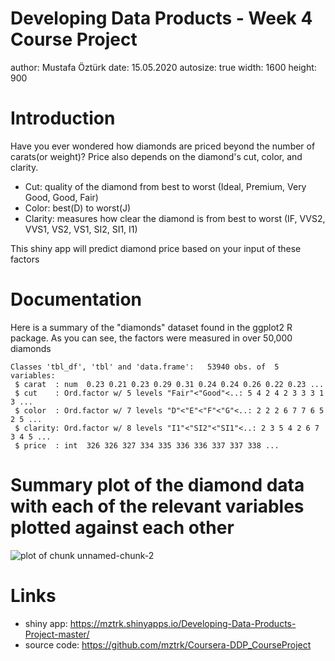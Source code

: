 Developing Data Products - Week 4 Course Project
========================================================
author: Mustafa Öztürk
date: 15.05.2020
autosize: true
width: 1600
height: 900

Introduction
========================================================
Have you ever wondered how diamonds are priced beyond the number of carats(or weight)? Price also depends on the diamond's cut, color, and clarity.
- Cut: quality of the diamond from best to worst (Ideal, Premium, Very Good, Good, Fair)
- Color: best(D) to worst(J)
- Clarity: measures how clear the diamond is from best to worst (IF, VVS2, VVS1, VS2, VS1, SI2, SI1, I1)

This shiny app will predict diamond price based on your input of these factors

Documentation
========================================================
Here is a summary of the "diamonds" dataset found in the ggplot2 R package. As you can see, the factors were measured in over 50,000 diamonds 

```
Classes 'tbl_df', 'tbl' and 'data.frame':	53940 obs. of  5 variables:
 $ carat  : num  0.23 0.21 0.23 0.29 0.31 0.24 0.24 0.26 0.22 0.23 ...
 $ cut    : Ord.factor w/ 5 levels "Fair"<"Good"<..: 5 4 2 4 2 3 3 3 1 3 ...
 $ color  : Ord.factor w/ 7 levels "D"<"E"<"F"<"G"<..: 2 2 2 6 7 7 6 5 2 5 ...
 $ clarity: Ord.factor w/ 8 levels "I1"<"SI2"<"SI1"<..: 2 3 5 4 2 6 7 3 4 5 ...
 $ price  : int  326 326 327 334 335 336 336 337 337 338 ...
```

Summary plot of the diamond data with each of the relevant variables plotted against each other
========================================================
![plot of chunk unnamed-chunk-2](diamond_presentation-figure/unnamed-chunk-2-1.png)

Links
========================================================
- shiny app: https://mztrk.shinyapps.io/Developing-Data-Products-Project-master/
- source code: https://github.com/mztrk/Coursera-DDP_CourseProject
